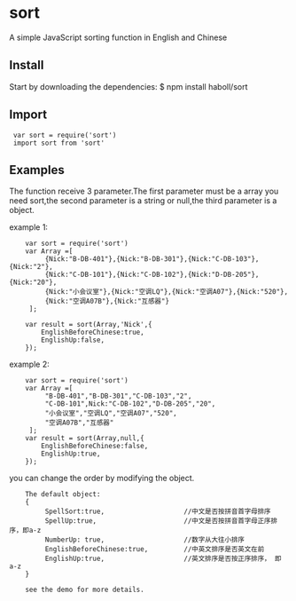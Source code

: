 # sort
A simple JavaScript sorting function in English and Chinese

## Install
Start by downloading the dependencies:
     $ npm install haboll/sort

## Import
     var sort = require('sort')
     import sort from 'sort'

## Examples
The function receive 3 parameter.The first parameter must be a array you need sort,the second parameter is a string or null,the third parameter is a object.

example 1:

        var sort = require('sort')
        var Array =[
             {Nick:"B-DB-401"},{Nick:"B-DB-301"},{Nick:"C-DB-103"},{Nick:"2"},
             {Nick:"C-DB-101"},{Nick:"C-DB-102"},{Nick:"D-DB-205"},   {Nick:"20"},
             {Nick:"小会议室"},{Nick:"空调LQ"},{Nick:"空调A07"},{Nick:"520"},
             {Nick:"空调A07B"},{Nick:"互感器"}
         ];

        var result = sort(Array,'Nick',{
            EnglishBeforeChinese:true,
            EnglishUp:false,
        });


example 2:

        var sort = require('sort')
        var Array =[
             "B-DB-401","B-DB-301","C-DB-103","2",
             "C-DB-101",Nick:"C-DB-102","D-DB-205","20",
             "小会议室","空调LQ","空调A07","520",
             "空调A07B","互感器"
         ];
        var result = sort(Array,null,{
            EnglishBeforeChinese:false,
            EnglishUp:true,
        });


you can change the order by modifying the object.


        The default object:
        {
             SpellSort:true,                    //中文是否按拼音首字母排序
             SpellUp:true,                      //中文是否按拼音首字母正序排序，即a-z
             NumberUp: true,                    //数字从大往小排序
             EnglishBeforeChinese:true,         //中英文排序是否英文在前
             EnglishUp:true,                    //英文排序是否按正序排序， 即a-z
        }

        see the demo for more details.
